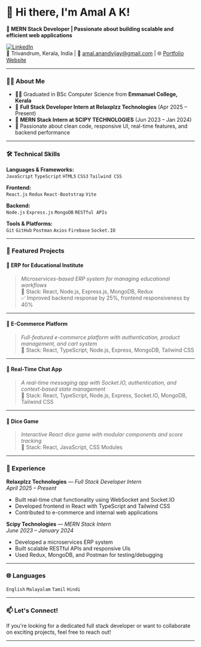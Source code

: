 # 👋 Hi there, I'm Amal A K!

**🚀 MERN Stack Developer | Passionate about building scalable and efficient web applications**

[![LinkedIn](https://img.shields.io/badge/-Amal%20A%20K-blue?logo=Linkedin&style=flat-square)](https://www.linkedin.com/in/amal-a-k-3ab219218/)  
📍 Trivandrum, Kerala, India | 📧 amal.anandvijay@gmail.com | 🌐 [Portfolio Website](https://amalakportfolio.netlify.app/)

---

### 🧑‍💻 About Me

- 🧑‍🎓 Graduated in BSc Computer Science from **Emmanuel College, Kerala**
- 💼 **Full Stack Developer Intern at Relaxplzz Technologies** (Apr 2025 – Present)
- 💼 **MERN Stack Intern at SCIPY TECHNOLOGIES** (Jun 2023 – Jan 2024)
- 🌱 Passionate about clean code, responsive UI, real-time features, and backend performance

---

### 🛠 Technical Skills

**Languages & Frameworks:**  
`JavaScript` `TypeScript` `HTML5` `CSS3` `Tailwind CSS`

**Frontend:**  
`React.js` `Redux` `React-Bootstrap` `Vite`

**Backend:**  
`Node.js` `Express.js` `MongoDB` `RESTful APIs`

**Tools & Platforms:**  
`Git` `GitHub` `Postman` `Axios` `Firebase` `Socket.IO`

---

### 📂 Featured Projects

#### 📘 ERP for Educational Institute  
> *Microservices-based ERP system for managing educational workflows*  
🔧 Stack: React, Node.js, Express.js, MongoDB, Redux  
✅ Improved backend response by 25%, frontend responsiveness by 40%

---

#### 🛒 E-Commerce Platform  
> *Full-featured e-commerce platform with authentication, product management, and cart system*  
🔧 Stack: React, TypeScript, Node.js, Express, MongoDB, Tailwind CSS

---

#### 💬 Real-Time Chat App  
> *A real-time messaging app with Socket.IO, authentication, and context-based state management*  
🔧 Stack: React, TypeScript, Node.js, Express, Socket.IO, MongoDB, Tailwind CSS

---

#### 🎲 Dice Game  
> *Interactive React dice game with modular components and score tracking*  
🔧 Stack: React, JavaScript, CSS Modules

---

### 💼 Experience

**Relaxplzz Technologies** — *Full Stack Developer Intern*  
_April 2025 – Present_  
- Built real-time chat functionality using WebSocket and Socket.IO  
- Developed frontend in React with TypeScript and Tailwind CSS  
- Contributed to e-commerce and internal web applications

**Scipy Technologies** — *MERN Stack Intern*  
_June 2023 – January 2024_  
- Developed a microservices ERP system  
- Built scalable RESTful APIs and responsive UIs  
- Used Redux, MongoDB, and Postman for testing/debugging

---

### 🌐 Languages

`English` `Malayalam` `Tamil` `Hindi`

---

### 📫 Let's Connect!

If you're looking for a dedicated full stack developer or want to collaborate on exciting projects, feel free to reach out!

---

